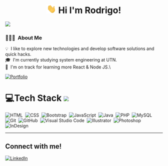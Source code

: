 <h1 align="center"><img src="https://raw.githubusercontent.com/ABSphreak/ABSphreak/master/gifs/Hi.gif" width="30px">  Hi I'm Rodrigo!</h1>

<!--horizontal divider(gradiant)-->
<img src="https://user-images.githubusercontent.com/73097560/115834477-dbab4500-a447-11eb-908a-139a6edaec5c.gif">

### 👨🏻‍💻 &nbsp;About Me

💡 &nbsp;I like to explore new technologies and develop software solutions and quick hacks.\
🎓 &nbsp;I'm currently studying system engineering at UTN.\
🌱 &nbsp;I'm on track for learning more React & Node JS.\


[![Portfolio](https://img.shields.io/badge/Portfolio-Link-2d2d2d?style=for-the-badge&labelColor=gray&color=black)](https://portfolio-production-caef.up.railway.app/)






# 💻Tech Stack <img src = "https://media2.giphy.com/media/QssGEmpkyEOhBCb7e1/giphy.gif?cid=ecf05e47a0n3gi1bfqntqmob8g9aid1oyj2wr3ds3mg700bl&rid=giphy.gif" width = 32px> 

![HTML](https://img.shields.io/badge/-HTML-05122A?style=flat&logo=html5&logoColor=E34F26)&nbsp;
![CSS](https://img.shields.io/badge/-CSS-05122A?style=flat&logo=css3&logoColor=1572B6)&nbsp;
![Bootstrap](https://img.shields.io/badge/-Bootstrap-05122A?style=flat&logo=bootstrap&logoColor=7952B3)&nbsp;
![JavaScript](https://img.shields.io/badge/-JavaScript-05122A?style=flat&logo=javascript&logoColor=F7DF1E)&nbsp;
![Java](https://img.shields.io/badge/-Java-05122A?style=flat&logo=coffeescript&logoColor=FFA518)&nbsp;
![PHP](https://img.shields.io/badge/-PHP-05122A?style=flat&logo=php&logoColor=777BB4)&nbsp;
![MySQL](https://img.shields.io/badge/-MySQL-05122A?style=flat&logo=mysql&logoColor=4479A1)&nbsp;
![Git](https://img.shields.io/badge/-Git-05122A?style=flat&logo=git&logoColor=F05032)&nbsp;
![GitHub](https://img.shields.io/badge/-GitHub-05122A?style=flat&logo=github)&nbsp;
![Visual Studio Code](https://img.shields.io/badge/-VS%20Code-05122A?style=flat&logo=visual-studio-code&logoColor=007ACC)&nbsp;
![Illustrator](https://img.shields.io/badge/-Illustrator-05122A?style=flat&logo=adobeillustrator&logoColor=FF9A00)&nbsp;
![Photoshop](https://img.shields.io/badge/-Photoshop-05122A?style=flat&logo=adobephotoshop&logoColor=31A8FF)&nbsp;
![InDesign](https://img.shields.io/badge/-InDesign-05122A?style=flat&logo=adobeindesign&logoColor=EE3D8F)&nbsp;


---

<h2>Connect with me!</h2>

[![LinkedIn](https://img.shields.io/badge/LinkedIn-View_Profile-2d2d2d?style=for-the-badge&labelColor=gray&logo=linkedin&logoColor=white)](https://www.linkedin.com/in/rodrigo-machado-547814205/)



